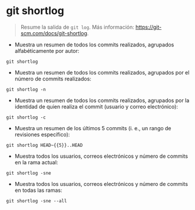 # git shortlog

> Resume la salida de `git log`.
> Más información: <https://git-scm.com/docs/git-shortlog>.

- Muestra un resumen de todos los commits realizados, agrupados alfabéticamente por autor:

`git shortlog`

- Muestra un resumen de todos los commits realizados, agrupados por el número de commits realizados:

`git shortlog -n`

- Muestra un resumen de todos los commits realizados, agrupados por la identidad de quien realiza el commit (usuario y correo electrónico):

`git shortlog -c`

- Muestra un resumen de los últimos 5 commits (i. e., un rango de revisiones específico):

`git shortlog HEAD~{{5}}..HEAD`

- Muestra todos los usuarios, correos electrónicos y número de commits en la rama actual:

`git shortlog -sne`

- Muestra todos los usuarios, correos electrónicos y número de commits en todas las ramas:

`git shortlog -sne --all`
